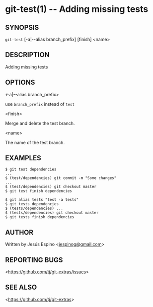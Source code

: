 git-test(1) -- Adding missing tests
=======================================

## SYNOPSIS

`git-test` [-a|--alias branch_prefix] [finish] &lt;name&gt;

## DESCRIPTION

  Adding missing tests

## OPTIONS

  &lt;-a|--alias branch_prefix&gt;

  use `branch_prefix` instead of `test`

  &lt;finish&gt;

  Merge and delete the test branch.

  &lt;name&gt;

  The name of the test branch.

## EXAMPLES

    $ git test dependencies
    ...
    $ (test/dependencies) git commit -m "Some changes"
    ...
    $ (test/dependencies) git checkout master
    $ git test finish dependencies

    $ git alias tests "test -a tests"
    $ git tests dependencies
    $ (tests/dependencies) ...
    $ (tests/dependencies) git checkout master
    $ git tests finish dependencies

## AUTHOR

Written by Jesús Espino &lt;<jespinog@gmail.com>&gt;

## REPORTING BUGS

&lt;<https://github.com/tj/git-extras/issues>&gt;

## SEE ALSO

&lt;<https://github.com/tj/git-extras>&gt;
